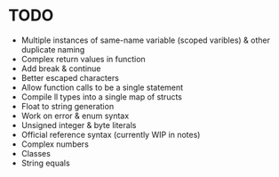 # TODO
- Multiple instances of same-name variable (scoped varibles) & other duplicate naming
- Complex return values in function
- Add break & continue
- Better escaped characters
- Allow function calls to be a single statement
- Compile ll types into a single map of structs
- Float to string generation
- Work on error & enum syntax
- Unsigned integer & byte literals
- Official reference syntax (currently WIP in notes)
- Complex numbers
- Classes
- String equals 